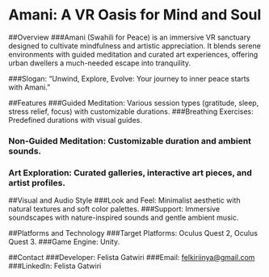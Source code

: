 # Amani: A VR Oasis for Mind and Soul

##Overview
###Amani (Swahili for Peace) is an immersive VR sanctuary designed to cultivate mindfulness and artistic appreciation. It blends serene environments with guided meditation and curated art experiences, offering urban dwellers a much-needed escape into tranquility.

###Slogan: “Unwind, Explore, Evolve: Your journey to inner peace starts with Amani.”

##Features
###Guided Meditation: Various session types (gratitude, sleep, stress relief, focus) with customizable durations.
###Breathing Exercises: Predefined durations with visual guides.
### Non-Guided Meditation: Customizable duration and ambient sounds.
### Art Exploration: Curated galleries, interactive art pieces, and artist profiles.


##Visual and Audio Style
###Look and Feel: Minimalist aesthetic with natural textures and soft color palettes.
###Support: Immersive soundscapes with nature-inspired sounds and gentle ambient music.

##Platforms and Technology
###Target Platforms: Oculus Quest 2, Oculus Quest 3.
###Game Engine: Unity.

##Contact
###Developer: Felista Gatwiri
###Email: felkiriinya@gmail.com
###LinkedIn: Felista Gatwiri
